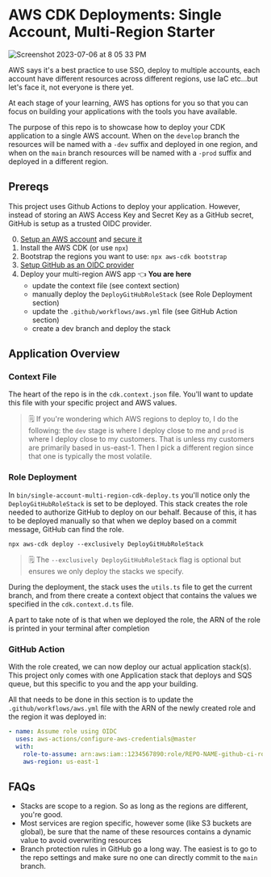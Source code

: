 # AWS CDK Deployments: Single Account, Multi-Region Starter
![Screenshot 2023-07-06 at 8 05 33 PM](https://github.com/focusOtter/single-account-multi-region-cdk-deploy/assets/5106417/d92dd143-401b-427f-bac3-253e80415b51)

AWS says it's a best practice to use SSO, deploy to multiple accounts, each account have different resources across different regions, use IaC etc...but let's face it, not everyone is there yet.

At each stage of your learning, AWS has options for you so that you can focus on building your applications with the tools you have available.

The purpose of this repo is to showcase how to deploy your CDK application to a single AWS account. When on the `develop` branch the resources will be named with a `-dev` suffix and deployed in one region, and when on the `main` branch resources will be named with a `-prod` suffix and deployed in a different region.

## Prereqs

This project uses Github Actions to deploy your application. However, instead of storing an AWS Access Key and Secret Key as a GitHub secret, GitHub is setup as a trusted OIDC provider.

0. [Setup an AWS account](https://youtu.be/FAfhMXUiLuU) and [secure it](https://youtu.be/UnqxiSJEZAk)
1. Install the AWS CDK (or use `npx`)
2. Bootstrap the regions you want to use: `npx aws-cdk bootstrap`
3. [Setup GitHub as an OIDC provider](https://github.com/focusOtter/github-aws-oidc-provider-cdk)
4. Deploy your multi-region AWS app 👈 **You are here**
   - update the context file (see context section)
   - manually deploy the `DeployGitHubRoleStack` (see Role Deployment section)
   - update the `.github/workflows/aws.yml` file (see GitHub Action section)
   - create a dev branch and deploy the stack

## Application Overview

### Context File

The heart of the repo is in the `cdk.context.json` file. You'll want to update this file with your specific project and AWS values.

> 🗒️ If you're wondering which AWS regions to deploy to, I do the following: the `dev` stage is where I deploy close to me and `prod` is where I deploy close to my customers. That is unless my customers are primarily based in us-east-1. Then I pick a different region since that one is typically the most volatile.

### Role Deployment

In `bin/single-account-multi-region-cdk-deploy.ts` you'll notice only the `DeployGitHubRoleStack` is set to be deployed. This stack creates the role needed to authorize GitHub to deploy on our behalf. Because of this, it has to be deployed manually so that when we deploy based on a commit message, GitHub can find the role.

`npx aws-cdk deploy --exclusively DeployGitHubRoleStack`

> 🗒️ The `--exclusively DeployGitHubRoleStack` flag is optional but ensures we only deploy the stacks we specify.

During the deployment, the stack uses the `utils.ts` file to get the current branch, and from there create a context object that contains the values we specified in the `cdk.context.d.ts` file.

A part to take note of is that when we deployed the role, the ARN of the role is printed in your terminal after completion

### GitHub Action

With the role created, we can now deploy our actual application stack(s). This project only comes with one Application stack that deploys and SQS queue, but this specific to you and the app your building.

All that needs to be done in this section is to update the `.github/workflows/aws.yml` file with the ARN of the newly created role and the region it was deployed in:

```yml
- name: Assume role using OIDC
  uses: aws-actions/configure-aws-credentials@master
  with:
    role-to-assume: arn:aws:iam::1234567890:role/REPO-NAME-github-ci-role
    aws-region: us-east-1
```

## FAQs

- Stacks are scope to a region. So as long as the regions are different, you're good.
- Most services are region specific, however some (like S3 buckets are global), be sure that the name of these resources contains a dynamic value to avoid overwriting resources
- Branch protection rules in GitHub go a long way. The easiest is to go to the repo settings and make sure no one can directly commit to the `main` branch.

